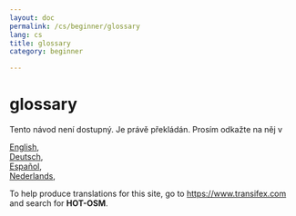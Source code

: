 ```yaml
---
layout: doc
permalink: /cs/beginner/glossary
lang: cs
title: glossary
category: beginner

---
```


glossary  
=================  

Tento návod není dostupný. Je právě překládán. Prosím odkažte na něj v   

[English](/en/beginner/glossary),   
[Deutsch](/de/beginner/glossary),  
[Español](/es/beginner/glossary),  
[Nederlands](/nl/beginner/glossary),  

To help produce translations for this site, go to <https://www.transifex.com> and search for **HOT-OSM**.  

<!-- hidden text -->
